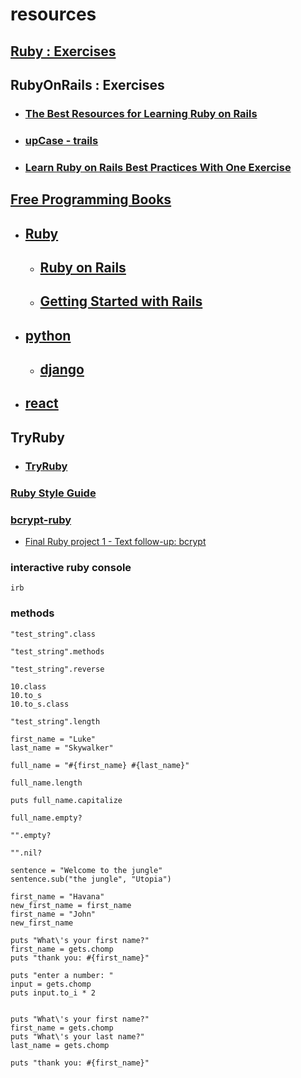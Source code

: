 
# resources

## [Ruby : Exercises](https://exercism.org/tracks/ruby)
## RubyOnRails : Exercises
- ### [The Best Resources for Learning Ruby on Rails](https://www.fullstackacademy.com/blog/learn-ruby-on-rails-for-free-with-these-6-websites)

- ### [upCase - trails](https://thoughtbot.com/upcase/practice)
- ### [Learn Ruby on Rails Best Practices With One Exercise](https://dev.to/hexdevs/learn-ruby-on-rails-best-practices-with-one-exercise-4ed2)


## [Free Programming Books](https://github.com/EbookFoundation/free-programming-books/blob/main/books/free-programming-books-langs.md)


- ## [Ruby](https://github.com/EbookFoundation/free-programming-books/blob/main/books/free-programming-books-langs.md#ruby)

  - ## [Ruby on Rails](https://github.com/EbookFoundation/free-programming-books/blob/main/books/free-programming-books-langs.md#ruby-on-rails)

  - ## [Getting Started with Rails](https://guides.rubyonrails.org/getting_started.html)

- ## [python](https://github.com/EbookFoundation/free-programming-books/blob/main/books/free-programming-books-langs.md#python)

  - ## [django](https://github.com/EbookFoundation/free-programming-books/blob/main/books/free-programming-books-langs.md#python)
  
- ## [react](https://github.com/EbookFoundation/free-programming-books/blob/main/books/free-programming-books-langs.md#python)


## TryRuby
- ### [TryRuby](https://github.com/ruby/TryRuby)

### [Ruby Style Guide](https://github.com/rubocop/ruby-style-guide)

### [bcrypt-ruby](https://rubydoc.info/github/codahale/bcrypt-rubyls)
- [Final Ruby project 1 - Text follow-up: bcrypt](https://www.udemy.com/course/the-complete-ruby-on-rails-developer-course/learn/lecture/12633864#learning-tools)

### interactive ruby console
```
irb
``` 
### methods
```
"test_string".class

"test_string".methods

"test_string".reverse

10.class
10.to_s
10.to_s.class

"test_string".length

first_name = "Luke"
last_name = "Skywalker"

full_name = "#{first_name} #{last_name}"

full_name.length

puts full_name.capitalize

full_name.empty?

"".empty?

"".nil?

sentence = "Welcome to the jungle"
sentence.sub("the jungle", "Utopia")

first_name = "Havana"
new_first_name = first_name
first_name = "John"
new_first_name

puts "What\'s your first name?"
first_name = gets.chomp
puts "thank you: #{first_name}"

puts "enter a number: "
input = gets.chomp
puts input.to_i * 2


puts "What\'s your first name?"
first_name = gets.chomp
puts "What\'s your last name?"
last_name = gets.chomp

puts "thank you: #{first_name}"





```



